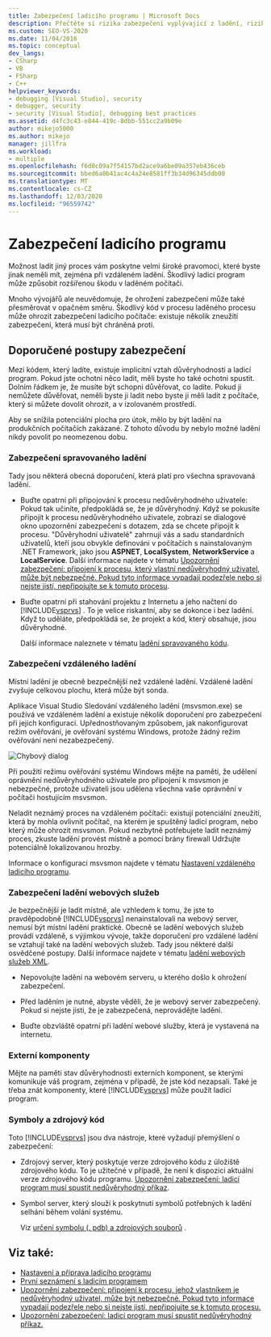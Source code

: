 ```yaml
---
title: Zabezpečení ladicího programu | Microsoft Docs
description: Přečtěte si rizika zabezpečení vyplývající z ladění, rizika pro ladicí počítač a počítač, který ladíte. K minimalizaci rizika použijte doporučení.
ms.custom: SEO-VS-2020
ms.date: 11/04/2016
ms.topic: conceptual
dev_langs:
- CSharp
- VB
- FSharp
- C++
helpviewer_keywords:
- debugging [Visual Studio], security
- debugger, security
- security [Visual Studio], debugging best practices
ms.assetid: d4fc3c43-e844-419c-8dbb-551cc2a9b09e
author: mikejo5000
ms.author: mikejo
manager: jillfra
ms.workload:
- multiple
ms.openlocfilehash: f6d0c09a7f54157bd2ace9a6be09a357eb436ceb
ms.sourcegitcommit: bbed6a0b41ac4c4a24e8581ff3b34d96345ddb00
ms.translationtype: MT
ms.contentlocale: cs-CZ
ms.lasthandoff: 12/03/2020
ms.locfileid: "96559742"
---
```

# <a name="debugger-security"></a>Zabezpečení ladicího programu
Možnost ladit jiný proces vám poskytne velmi široké pravomoci, které byste jinak neměli mít, zejména při vzdáleném ladění. Škodlivý ladicí program může způsobit rozšířenou škodu v laděném počítači.

 Mnoho vývojářů ale neuvědomuje, že ohrožení zabezpečení může také přesměrovat v opačném směru. Škodlivý kód v procesu laděného procesu může ohrozit zabezpečení ladicího počítače: existuje několik zneužití zabezpečení, která musí být chráněná proti.

## <a name="security-best-practices"></a>Doporučené postupy zabezpečení
 Mezi kódem, který ladíte, existuje implicitní vztah důvěryhodnosti a ladicí program. Pokud jste ochotni něco ladit, měli byste ho také ochotni spustit. Dolním řádkem je, že musíte být schopni důvěřovat, co ladíte. Pokud ji nemůžete důvěřovat, neměli byste ji ladit nebo byste ji měli ladit z počítače, který si můžete dovolit ohrozit, a v izolovaném prostředí.

 Aby se snížila potenciální plocha pro útok, mělo by být ladění na produkčních počítačích zakázané. Z tohoto důvodu by nebylo možné ladění nikdy povolit po neomezenou dobu.

### <a name="managed-debugging-security"></a>Zabezpečení spravovaného ladění
 Tady jsou některá obecná doporučení, která platí pro všechna spravovaná ladění.

- Buďte opatrní při připojování k procesu nedůvěryhodného uživatele: Pokud tak učiníte, předpokládá se, že je důvěryhodný. Když se pokusíte připojit k procesu nedůvěryhodného uživatele, zobrazí se dialogové okno upozornění zabezpečení s dotazem, zda se chcete připojit k procesu. "Důvěryhodní uživatelé" zahrnují vás a sadu standardních uživatelů, kteří jsou obvykle definováni v počítačích s nainstalovaným .NET Framework, jako jsou **ASPNET**, **LocalSystem**, **NetworkService** a **LocalService**. Další informace najdete v tématu [Upozornění zabezpečení: připojení k procesu, který vlastní nedůvěryhodný uživatel, může být nebezpečné. Pokud tyto informace vypadají podezřele nebo si nejste jistí, nepřipojujte se k tomuto procesu](../debugger/security-warning-attaching-to-a-process-owned-by-an-untrusted-user.md).

- Buďte opatrní při stahování projektu z Internetu a jeho načtení do [!INCLUDE[vsprvs](../code-quality/includes/vsprvs_md.md)] . To je velice riskantní, aby se dokonce i bez ladění. Když to uděláte, předpokládá se, že projekt a kód, který obsahuje, jsou důvěryhodné.

  Další informace naleznete v tématu [ladění spravovaného kódu](../debugger/debugging-managed-code.md).

### <a name="remote-debugging-security"></a>Zabezpečení vzdáleného ladění
 Místní ladění je obecně bezpečnější než vzdálené ladění. Vzdálené ladění zvyšuje celkovou plochu, která může být sonda.

 Aplikace Visual Studio Sledování vzdáleného ladění (msvsmon.exe) se používá ve vzdáleném ladění a existuje několik doporučení pro zabezpečení při jejich konfiguraci. Upřednostňovaným způsobem, jak nakonfigurovat režim ověřování, je ověřování systému Windows, protože žádný režim ověřování není nezabezpečený.

 ![Chybový dialog](../debugger/media/dbg_err_remotepermissionschanged.png "DBG_ERR_RemotePermissionsChanged")

 Při použití režimu ověřování systému Windows mějte na paměti, že udělení oprávnění nedůvěryhodného uživatele pro připojení k msvsmon je nebezpečné, protože uživateli jsou udělena všechna vaše oprávnění v počítači hostujícím msvsmon.

 Neladit neznámý proces na vzdáleném počítači: existují potenciální zneužití, která by mohla ovlivnit počítač, na kterém je spuštěný ladicí program, nebo který může ohrozit msvsmon. Pokud nezbytně potřebujete ladit neznámý proces, zkuste ladění provést místně a pomocí brány firewall Udržujte potenciálně lokalizovanou hrozby.

 Informace o konfiguraci msvsmon najdete v tématu [Nastavení vzdáleného ladicího programu](../debugger/remote-debugging.md#bkmk_setup).

### <a name="web-services-debugging-security"></a>Zabezpečení ladění webových služeb
 Je bezpečnější je ladit místně, ale vzhledem k tomu, že jste to pravděpodobně [!INCLUDE[vsprvs](../code-quality/includes/vsprvs_md.md)] nenainstalovali na webový server, nemusí být místní ladění praktické. Obecně se ladění webových služeb provádí vzdáleně, s výjimkou vývoje, takže doporučení pro vzdálené ladění se vztahují také na ladění webových služeb. Tady jsou některé další osvědčené postupy. Další informace najdete v tématu [ladění webových služeb XML](/previous-versions/ms241873(v=vs.100)).

- Nepovolujte ladění na webovém serveru, u kterého došlo k ohrožení zabezpečení.

- Před laděním je nutné, abyste věděli, že je webový server zabezpečený. Pokud si nejste jisti, že je zabezpečená, neprovádějte ladění.

- Buďte obzvláště opatrní při ladění webové služby, která je vystavená na internetu.

### <a name="external-components"></a>Externí komponenty
 Mějte na paměti stav důvěryhodnosti externích komponent, se kterými komunikuje váš program, zejména v případě, že jste kód nezapsali. Také je třeba znát komponenty, které [!INCLUDE[vsprvs](../code-quality/includes/vsprvs_md.md)] může použít ladicí program.

### <a name="symbols-and-source-code"></a>Symboly a zdrojový kód
 Toto [!INCLUDE[vsprvs](../code-quality/includes/vsprvs_md.md)] jsou dva nástroje, které vyžadují přemýšlení o zabezpečení:

- Zdrojový server, který poskytuje verze zdrojového kódu z úložiště zdrojového kódu. To je užitečné v případě, že není k dispozici aktuální verze zdrojového kódu programu. [Upozornění zabezpečení: ladicí program musí spustit nedůvěryhodný příkaz](../debugger/security-warning-debugger-must-execute-untrusted-command.md).

- Symbol server, který slouží k poskytnutí symbolů potřebných k ladění selhání během volání systému.

  Viz [určení symbolu (. pdb) a zdrojových souborů](../debugger/specify-symbol-dot-pdb-and-source-files-in-the-visual-studio-debugger.md) .

## <a name="see-also"></a>Viz také:
- [Nastavení a příprava ladicího programu](../debugger/debugger-settings-and-preparation.md)
- [První seznámení s ladicím programem](../debugger/debugger-feature-tour.md)
- [Upozornění zabezpečení: připojení k procesu, jehož vlastníkem je nedůvěryhodný uživatel, může být nebezpečné. Pokud tyto informace vypadají podezřele nebo si nejste jistí, nepřipojujte se k tomuto procesu.](../debugger/security-warning-attaching-to-a-process-owned-by-an-untrusted-user.md)
- [Upozornění zabezpečení: ladicí program musí spustit nedůvěryhodný příkaz.](../debugger/security-warning-debugger-must-execute-untrusted-command.md)